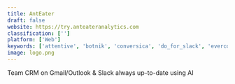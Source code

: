 ```yaml
---
title: AntEater
draft: false 
website: https://try.anteateranalytics.com
classification: ['']
platform: ['Web']
keywords: ['attentive', 'botnik', 'conversica', 'do_for_slack', 'evercontact', 'funnelfox', 'mazey', 'mila', 'nudge.ai', 'squash_reports', 'worklife_slackbot']
image: logo.png
---
```

Team CRM on Gmail/Outlook & Slack always up-to-date using AI